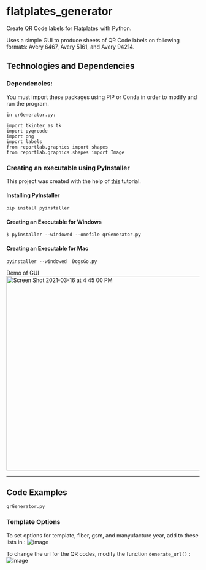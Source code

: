 # flatplates_generator

Create QR Code labels for Flatplates with Python.

Uses a simple GUI to produce sheets of QR Code labels on following formats: Avery 6467, Avery 5161, and Avery 94214.<br>


## Technologies and Dependencies
### Dependencies:<br>
You must import these packages using PIP or Conda in order to modify and run the program.
```
in qrGenerator.py:
```
```
import tkinter as tk
import pyqrcode
import png
import labels
from reportlab.graphics import shapes
from reportlab.graphics.shapes import Image
```
### Creating an executable using PyInstaller
This project was created with the help of [this](https://jacob-brown.github.io/2019-09-10-pyinstaller/) tutorial.
#### Installing PyInstaller
```
pip install pyinstaller
```
#### Creating an Executable for Windows
```
$ pyinstaller --windowed --onefile qrGenerator.py
```
#### Creating an Executable for Mac
```
pyinstaller --windowed  DogsGo.py
```

Demo of GUI
<br>
<img width="507" alt="Screen Shot 2021-03-16 at 4 45 00 PM" src="https://user-images.githubusercontent.com/31088155/111377377-f3d4bb00-8676-11eb-91f1-1e3439fe6cef.png">

---
## Code Examples
```qrGenerator.py```
### Template Options
To set options for template, fiber, gsm, and manyufacture year, add to these lists in :
![image](https://user-images.githubusercontent.com/31088155/112562359-76632600-8dad-11eb-80d5-202f7f430cca.png)

To change the url for the QR codes, modify the function ```denerate_url()``` :
![image](https://user-images.githubusercontent.com/31088155/112562556-e4a7e880-8dad-11eb-9647-048178bebf1e.png)
